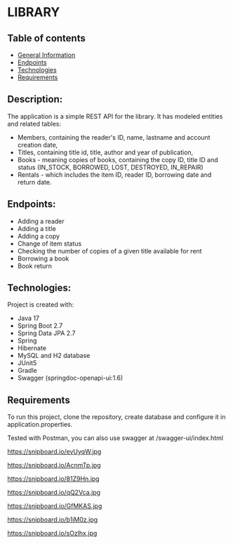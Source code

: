 # LIBRARY


## Table of contents
* [General Information](#description)
* [Endpoints](#endpoints)
* [Technologies](#technologies)
* [Requirements](#requirements)

## Description:

The application is a simple REST API for the library.
It has modeled entities and related tables:

* Members, containing the reader's ID, name, lastname and account creation date,
* Titles, containing title id, title, author and year of publication,
* Books - meaning copies of books, containing the copy ID, title ID and status (IN_STOCK, BORROWED, LOST, DESTROYED, IN_REPAIR)
* Rentals - which includes the item ID, reader ID, borrowing date and return date.

## Endpoints:

* Adding a reader
* Adding a title
* Adding a copy
* Change of item status
* Checking the number of copies of a given title available for rent
* Borrowing a book
* Book return

## Technologies:

Project is created with:
- Java 17
- Spring Boot 2.7
- Spring Data JPA 2.7
- Spring
- Hibernate
- MySQL and H2 database
- JUnit5
- Gradle
- Swagger (springdoc-openapi-ui:1.6)

## Requirements

To run this project, clone the repository, create database and configure it in application.properties.

Tested with Postman, you can also use swagger at   /swagger-ui/index.html

https://snipboard.io/evUyqW.jpg

https://snipboard.io/AcnmTp.jpg

https://snipboard.io/81Z9Hn.jpg

https://snipboard.io/qQ2Vca.jpg

https://snipboard.io/GfMKAS.jpg

https://snipboard.io/b1iM0z.jpg

https://snipboard.io/sOzlhx.jpg